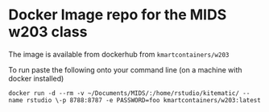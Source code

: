 # Docker Image repo for the MIDS w203 class

The image is available from dockerhub from `kmartcontainers/w203`

To run paste the following onto your command line (on a machine with docker installed)

```shell
docker run -d --rm -v ~/Documents/MIDS/:/home/rstudio/kitematic/ --name rstudio \-p 8788:8787 -e PASSWORD=foo kmartcontainers/w203:latest
```
